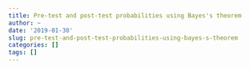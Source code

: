 ```yaml
---
title: Pre-test and post-test probabilities using Bayes's theorem
author: ~
date: '2019-01-30'
slug: pre-test-and-post-test-probabilities-using-bayes-s-theorem
categories: []
tags: []
---
```

